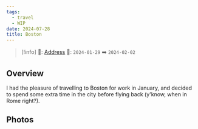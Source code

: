 ```yaml
---
tags:
  - travel
  - WIP
date: 2024-07-28
title: Boston
---
```


> [!info]
>📌: [Address]()
>📅: `2024-01-29` ➡️ `2024-02-02`

## Overview

I had the pleasure of travelling to Boston for work in January, and decided to spend some extra time in the city before flying back (y'know, when in Rome right?).


## Photos
